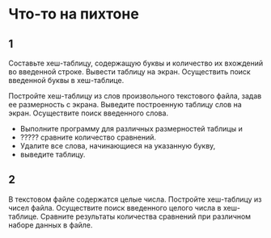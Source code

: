 # Что-то на пихтоне

## 1

Составьте хеш-таблицу, содержащую буквы и количество их вхождений во введенной строке. Вывести таблицу на экран. Осуществить поиск введенной буквы в хеш-таблице.

Постройте хеш-таблицу из слов произвольного текстового файла, задав ее размерность с экрана. Выведите построенную таблицу слов на экран. Осуществите поиск введенного слова.

* Выполните программу для различных размерностей таблицы и
* ????? сравните количество сравнений.
* Удалите все слова, начинающиеся на указанную букву,
* выведите таблицу.

## 2

В текстовом файле содержатся целые числа. Постройте хеш-таблицу из чисел файла. Осуществите поиск введенного целого числа в хеш-таблице. Сравните результаты количества сравнений при различном наборе данных в файле. 